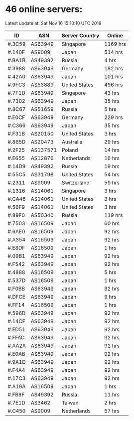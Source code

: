 # 46 online servers:

Latest update at: Sat Nov 16 15:10:10 UTC 2019

| ID | ASN | Server Country | Online |
| -- | --- | -------------- | ------ |
| #.3C59 | AS63949 | Singapore | 1169 hrs |
| #.140F | AS9009 | Japan | 514 hrs |
| #.BA1B | AS49392 | Russia | 4 hrs |
| #.3988 | AS63949 | Germany | 182 hrs |
| #.42A0 | AS63949 | Japan | 101 hrs |
| #.9FC3 | AS53889 | United States | 496 hrs |
| #.7F1D | AS63949 | Singapore | 43 hrs |
| #.7302 | AS63949 | Japan | 35 hrs |
| #.8C67 | AS51659 | Russia | 5 hrs |
| #.E0CF | AS63949 | Germany | 229 hrs |
| #.C366 | AS63949 | Japan | 35 hrs |
| #.F31B | AS20150 | United States | 3 hrs |
| #.865D | AS20473 | Australia | 29 hrs |
| #.2F25 | AS137571 | Poland | 14 hrs |
| #.E655 | AS12876 | Netherlands | 16 hrs |
| #.14D9 | AS49392 | Russia | 19 hrs |
| #.55C5 | AS31798 | United States | 54 hrs |
| #.2311 | AS9009 | Switzerland | 59 hrs |
| #.1316 | AS14061 | Singapore | 3 hrs |
| #.CA46 | AS14061 | United States | 3 hrs |
| #.56F9 | AS14061 | United States | 3 hrs |
| #.89F0 | AS50340 | Russia | 119 hrs |
| #.7503 | AS16509 | Japan | 60 hrs |
| #.6AE0 | AS16509 | Japan | 92 hrs |
| #.A354 | AS16509 | Japan | 92 hrs |
| #.E8DF | AS16509 | Japan | 1 hrs |
| #.09B1 | AS63949 | Japan | 92 hrs |
| #.F542 | AS63949 | Japan | 92 hrs |
| #.4888 | AS16509 | Japan | 5 hrs |
| #.537D | AS16509 | Japan | 1 hrs |
| #.F0BB | AS63949 | Japan | 92 hrs |
| #.DFCE | AS63949 | Japan | 9 hrs |
| #.FF14 | AS16509 | Japan | 1 hrs |
| #.596D | AS63949 | Japan | 92 hrs |
| #.14CF | AS63949 | Japan | 92 hrs |
| #.ED51 | AS63949 | Japan | 92 hrs |
| #.FFAC | AS63949 | Japan | 92 hrs |
| #.AA2A | AS63949 | Japan | 92 hrs |
| #.E0AB | AS63949 | Japan | 92 hrs |
| #.9A1D | AS63949 | Japan | 92 hrs |
| #.F4A4 | AS63949 | Japan | 92 hrs |
| #.17C3 | AS63949 | Japan | 92 hrs |
| #.A19A | AS16509 | Japan | 1 hrs |
| #.FB8F | AS49392 | Russia | 11 hrs |
| #.7E1D | AS3462 | Taiwan | 2 hrs |
| #.C450 | AS9009 | Netherlands | 57 hrs |

